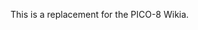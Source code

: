 <!-- attrib title: PICO-8 Wiki -->
<!-- attrib description: A replacement for the PICO-8 Wikia. -->
<!-- attrib template: default -->

This is a replacement for the PICO-8 Wikia.
